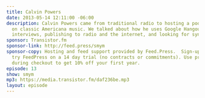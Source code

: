 ```yaml
---
title: Calvin Powers
date: 2013-05-14 12:11:00 -06:00
description: Calvin Powers came from traditional radio to hosting a podcast focusing
  on classic Americana music. We talked about how he uses Google Hangouts to record
  interviews, publishing to radio and the internet, and looking for syndication opportunities.
sponsor: Transistor.fm
sponsor-link: http://feed.press/smym
sponsor-copy: Hosting and feed support provided by Feed.Press.  Sign-up today and
  try FeedPress on a 14 day trial (no contracts or commitments). Use promo code "smym"
  during checkout to get 10% off your first year.
episode: 13
show: smym
mp3: https://media.transistor.fm/daf236be.mp3
layout: episode
---
```


